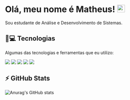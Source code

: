 # Olá, meu nome é Matheus! <img src="https://media.giphy.com/media/hvRJCLFzcasrR4ia7z/giphy.gif" width="25px">

Sou estudante de Análise e Desenvolvimento de Sistemas.

## 🚀💻 Tecnologias
Algumas das tecnologias e ferramentas que eu utilizo:

<img src="https://img.shields.io/badge/HTML5-E34F26?style=for-the-badge&logo=html5&logoColor=white"> <img src="https://img.shields.io/badge/CSS3-1572B6?style=for-the-badge&logo=css3&logoColor=white"> <img src="https://img.shields.io/badge/JavaScript-F7DF1E?style=for-the-badge&logo=javascript&logoColor=black"> <img src="https://img.shields.io/badge/SAP-0FAAFF?style=for-the-badge&logo=sap&logoColor=white"> <img src="https://img.shields.io/badge/Visual_Studio_Code-0078D4?style=for-the-badge&logo=visual%20studio%20code&logoColor=white">

## ⚡ GitHub Stats
![Anurag's GitHub stats](https://github-readme-stats.vercel.app/api?username=Matheusvalle777&show_icons=true&theme=material-palenight) 
